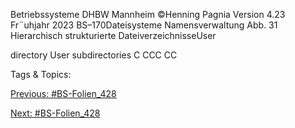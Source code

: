 Betriebssysteme DHBW Mannheim ©Henning Pagnia Version 4.23 Fr¨uhjahr 2023 BS–170Dateisysteme Namensverwaltung
Abb. 31 Hierarchisch strukturierte DateiverzeichnisseUser
directory
User subdirectories
C CCC CC

   Tags & Topics:
   

[Previous: #BS-Folien_428](BS-Folien_428.md)

[Next: #BS-Folien_428](BS-Folien_428.md)